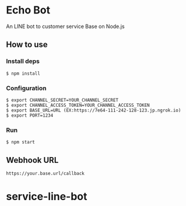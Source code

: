 # Echo Bot

An LINE bot to customer service
Base on Node.js
## How to use

### Install deps

``` shell
$ npm install
```

### Configuration

``` shell
$ export CHANNEL_SECRET=YOUR_CHANNEL_SECRET
$ export CHANNEL_ACCESS_TOKEN=YOUR_CHANNEL_ACCESS_TOKEN
$ export BASE_URL=URL (EX:https://7e64-111-242-128-123.jp.ngrok.io)
$ export PORT=1234
```

### Run

``` shell
$ npm start
```

## Webhook URL

```
https://your.base.url/callback
```
# service-line-bot
